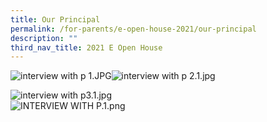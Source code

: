 ```yaml
---
title: Our Principal
permalink: /for-parents/e-open-house-2021/our-principal
description: ""
third_nav_title: 2021 E Open House
---
```



![interview with p 1.JPG](https://yiochukangpri.moe.edu.sg/qql/slot/u746/2021/interview%20with%20p/interview%20with%20p%201.JPG)![interview with p 2.1.jpg](https://yiochukangpri.moe.edu.sg/qql/slot/u746/2021/interview%20with%20p/interview%20with%20p%202.1.jpg)  
  
![interview with p3.1.jpg](https://yiochukangpri.moe.edu.sg/qql/slot/u746/2021/interview%20with%20p/interview%20with%20p3.1.jpg)  
![INTERVIEW WITH P.1.png](https://yiochukangpri.moe.edu.sg/qql/slot/u746/2021/interview%20with%20p/INTERVIEW%20WITH%20P.1.png)